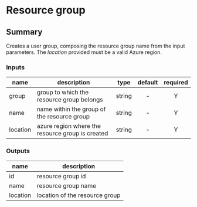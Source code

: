 # Resource group

## Summary
Creates a user group, composing the resource group name from the input
parameters. The _location_ provided must be a valid Azure region.

### Inputs
| name | description | type | default | required |
|------|-------------|:----:|:-------:|:--------:|
| group | group to which the resource group belongs | string | - | Y |
| name | name within the group of the resource group | string | - | Y |
| location | azure region where the resource group is created | string | - | Y|

### Outputs
| name | description |
|------|-------------|
| id | resource group id |
| name | resource group name |
| location | location of the resource group |
